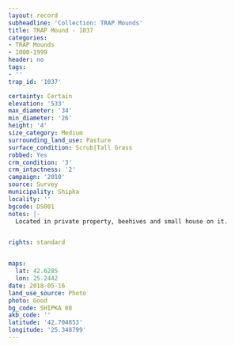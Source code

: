 ```yaml
---
layout: record
subheadline: 'Collection: TRAP Mounds'
title: TRAP Mound - 1037
categories:
- TRAP Mounds
- 1000-1999
header: no
tags:
- ''
trap_id: '1037'

certainty: Certain
elevation: '533'
max_diameter: '34'
min_diameter: '26'
height: '4'
size_category: Medium
surrounding_land_use: Pasture
surface_condition: Scrub|Tall Grass
robbed: Yes
crm_condition: '3'
crm_intactness: '2'
campaign: '2010'
source: Survey
municipality: Shipka
locality: ''
bgcode: DS001
notes: |-
  Located in private property, beehives and small house on it.


rights: standard


maps:
  lat: 42.6285
  lon: 25.2442
date: 2018-05-16
land_use_source: Photo
photo: Good
bg_code: SHIPKА 08
akb_code: ''
latitude: '42.704853'
longitude: '25.348799'
---
```

